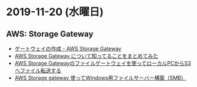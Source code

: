 # 2019-11-20 (水曜日)

## AWS: Storage Gateway 

- [ゲートウェイの作成 - AWS Storage Gateway](https://docs.aws.amazon.com/ja_jp/storagegateway/latest/userguide/create-gateway-file.html)
- [AWS Storage Gateway について知ってることをまとめてみた](https://qiita.com/MayForBlue/items/ce0d915ffdda11ffffe2)
- [AWS Storage Gatewayのファイルゲートウェイを使ってローカルPCからS3へファイル転送する](https://qiita.com/Y_uuu/items/c999b1f697b4eab76213)
- [AWS Storage gateway 使ってWindows用ファイルサーバー構築（SMB）](https://qiita.com/fish_on_cloud/items/3977931678972b1ffba3)
